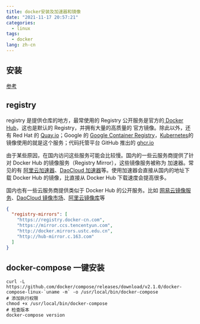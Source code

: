 ```yaml
---
title: docker安装及加速器和镜像
date: "2021-11-17 20:57:21"
categories:
  - linux
tags:
  - docker
lang: zh-cn
---
```


## 安装

[参考](../linux/centos搭建k8s.html#安装-docker)

## registry

registry 是提供仓库的地方，最常使用的 Registry 公开服务是官方的[ Docker Hub](https://hub.docker.com)，这也是默认的 Registry，并拥有大量的高质量的 官方镜像。除此以外，还有 Red Hat 的 [Quay.io](https://quay.io/repository/)；Google 的 [Google Container Registry](https://cloud.google.com/container-registry/)，[Kubernetes](https://kubernetes.io/)的镜像使用的就是这个服务；代码托管平台 GitHub 推出的 [ghcr.io](https://docs.github.com/cn/packages/working-with-a-github-packages-registry/working-with-the-container-registry)

<!-- more -->

由于某些原因，在国内访问这些服务可能会比较慢。国内的一些云服务商提供了针对 Docker Hub 的镜像服务（Registry Mirror），这些镜像服务被称为 加速器。常见的有 [阿里云加速器](https://www.aliyun.com/product/acr?source=5176.11533457&userCode=8lx5zmtu)、[DaoCloud 加速器](https://www.daocloud.io/mirror#accelerator-doc)等。使用加速器会直接从国内的地址下载 Docker Hub 的镜像，比直接从 Docker Hub 下载速度会提高很多。

国内也有一些云服务商提供类似于 Docker Hub 的公开服务。比如 [网易云镜像服务](https://c.163.com/hub#/m/library/)、[DaoCloud 镜像市场](https://hub.daocloud.io/)、[阿里云镜像库](https://www.aliyun.com/product/acr?source=5176.11533457&userCode=8lx5zmtu)等

```json
{
  "registry-mirrors": [
    "https://registry.docker-cn.com",
    "https://mirror.ccs.tencentyun.com",
    "http://docker.mirrors.ustc.edu.cn",
    "http://hub-mirror.c.163.com"
  ]
}
```

## docker-compose 一键安装

```
curl -L https://github.com/docker/compose/releases/download/v2.1.0/docker-compose-linux-`uname -m` -o /usr/local/bin/docker-compose
# 添加执行权限
chmod +x /usr/local/bin/docker-compose
# 检查版本
docker-compose version
```
